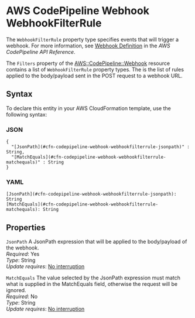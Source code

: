 # AWS CodePipeline Webhook WebhookFilterRule<a name="aws-properties-codepipeline-webhook-webhookfilterrule"></a>

<a name="aws-properties-codepipeline-webhook-webhookfilterrule-description"></a>The `WebhookFilterRule` property type specifies events that will trigger a webhook\. For more information, see [Webhook Definition](https://docs.aws.amazon.com/codepipeline/latest/APIReference/API_WebhookDefinition.html) in the *AWS CodePipeline API Reference*\.

<a name="aws-properties-codepipeline-webhook-webhookfilterrule-inheritance"></a> The `Filters` property of the [AWS::CodePipeline::Webhook](aws-resource-codepipeline-webhook.md) resource contains a list of `WebhookFilterRule` property types\. The is the list of rules applied to the body/payload sent in the POST request to a webhook URL\.

## Syntax<a name="aws-properties-codepipeline-webhook-webhookfilterrule-syntax"></a>

To declare this entity in your AWS CloudFormation template, use the following syntax:

### JSON<a name="aws-properties-codepipeline-webhook-webhookfilterrule-syntax.json"></a>

```
{
  "[JsonPath](#cfn-codepipeline-webhook-webhookfilterrule-jsonpath)" : String,
  "[MatchEquals](#cfn-codepipeline-webhook-webhookfilterrule-matchequals)" : String
}
```

### YAML<a name="aws-properties-codepipeline-webhook-webhookfilterrule-syntax.yaml"></a>

```
[JsonPath](#cfn-codepipeline-webhook-webhookfilterrule-jsonpath): String
[MatchEquals](#cfn-codepipeline-webhook-webhookfilterrule-matchequals): String
```

## Properties<a name="aws-properties-codepipeline-webhook-webhookfilterrule-properties"></a>

`JsonPath`  <a name="cfn-codepipeline-webhook-webhookfilterrule-jsonpath"></a>
A JsonPath expression that will be applied to the body/payload of the webhook\.  
 *Required*: Yes  
 *Type*: String  
 *Update requires*: [No interruption](using-cfn-updating-stacks-update-behaviors.md#update-no-interrupt) 

`MatchEquals`  <a name="cfn-codepipeline-webhook-webhookfilterrule-matchequals"></a>
The value selected by the JsonPath expression must match what is supplied in the MatchEquals field, otherwise the request will be ignored\.   
 *Required*: No  
 *Type*: String  
 *Update requires*: [No interruption](using-cfn-updating-stacks-update-behaviors.md#update-no-interrupt) 